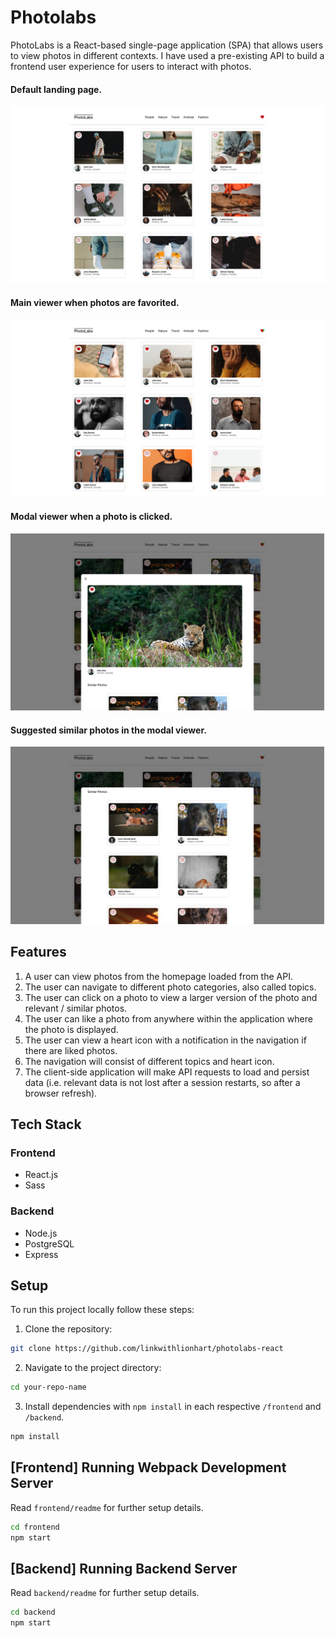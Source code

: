 # Photolabs
PhotoLabs is a React-based single-page application (SPA) that allows users to view photos in different contexts. I have used a pre-existing API to build a frontend user experience for users to interact with photos.

#### Default landing page.
![landing-page](docs/landing-page.png)

#### Main viewer when photos are favorited.
![fav-photos](docs/fav-photos.png)

#### Modal viewer when a photo is clicked.
![open-modal](docs/open-modal.png)

#### Suggested similar photos in the modal viewer.
![similar-photos](docs/similar-photos.png)

## Features
1. A user can view photos from the homepage loaded from the API.
2. The user can navigate to different photo categories, also called topics.
3. The user can click on a photo to view a larger version of the photo and relevant / similar photos.
4. The user can like a photo from anywhere within the application where the photo is displayed.
5. The user can view a heart icon with a notification in the navigation if there are liked photos.
6. The navigation will consist of different topics and heart icon.
7. The client-side application will make API requests to load and persist data (i.e. relevant data is not lost after a session restarts, so after a browser refresh).

## Tech Stack
### Frontend
- React.js
- Sass

### Backend
- Node.js
- PostgreSQL
- Express

## Setup
To run this project locally follow these steps:

1. Clone the repository:
```sh
git clone https://github.com/linkwithlionhart/photolabs-react
```

2. Navigate to the project directory:
```sh
cd your-repo-name
```

3. Install dependencies with `npm install` in each respective `/frontend` and `/backend`.
```sh
npm install
```

## [Frontend] Running Webpack Development Server
Read `frontend/readme` for further setup details.
```sh
cd frontend
npm start
```

## [Backend] Running Backend Server
Read `backend/readme` for further setup details.
```sh
cd backend
npm start
```
